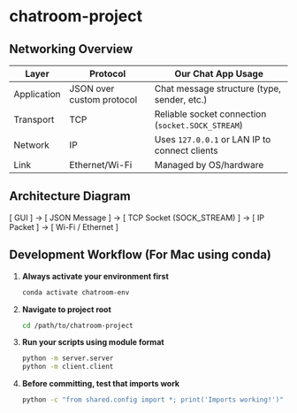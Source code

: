 # chatroom-project

## Networking Overview

| Layer       | Protocol                  | Our Chat App Usage                                |
| ----------- | ------------------------- | ------------------------------------------------- |
| Application | JSON over custom protocol | Chat message structure (type, sender, etc.)       |
| Transport   | TCP                       | Reliable socket connection (`socket.SOCK_STREAM`) |
| Network     | IP                        | Uses `127.0.0.1` or LAN IP to connect clients     |
| Link        | Ethernet/Wi-Fi            | Managed by OS/hardware                            |

## Architecture Diagram

[ GUI ] -> [ JSON Message ] -> [ TCP Socket (SOCK_STREAM) ] -> [ IP Packet ] -> [ Wi-Fi / Ethernet ]

## Development Workflow (For Mac using conda)

1. **Always activate your environment first**

   ```bash
   conda activate chatroom-env
   ```

2. **Navigate to project root**

   ```bash
   cd /path/to/chatroom-project
   ```

3. **Run your scripts using module format**

   ```bash
   python -m server.server
   python -m client.client
   ```

4. **Before committing, test that imports work**
   ```bash
   python -c "from shared.config import *; print('Imports working!')"
   ```
